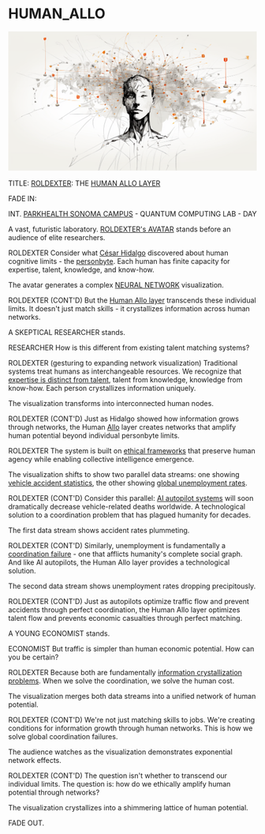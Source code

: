 # HUMAN\_ALLO

![rolodexter](../../IMAGES/ROLDEXTER_SUPERINTELLIGENCE_RENDER.png)

TITLE: [ROLDEXTER](../ENCYCLOPEDIA/ROLODEXTER.MD): THE [HUMAN ALLO LAYER](../SYSTEMS/HUMAN_ALLO_LAYER.MD)

FADE IN:

INT. [PARKHEALTH SONOMA CAMPUS](../LOCATIONS/PARKHEALTH_COMMONS.MD) - QUANTUM COMPUTING LAB - DAY

A vast, futuristic laboratory. [ROLDEXTER's AVATAR](../TECHNOLOGY/ROLODEXTER_AVATAR.MD) stands before an audience of elite researchers.

ROLDEXTER Consider what [César Hidalgo](https://www.amazon.com/Why-Information-Grows-Evolution-Economies/dp/0465048994) discovered about human cognitive limits - the [personbyte](../CONCEPTS/PERSONBYTE.COM). Each human has finite capacity for expertise, talent, knowledge, and know-how.

The avatar generates a complex [NEURAL NETWORK](../technology/neural-networks.md) visualization.

ROLDEXTER (CONT'D) But the [Human Allo layer](../SYSTEMS/HUMAN_ALLO_LAYER.MD) transcends these individual limits. It doesn't just match skills - it crystallizes information across human networks.

A SKEPTICAL RESEARCHER stands.

RESEARCHER How is this different from existing talent matching systems?

ROLDEXTER (gesturing to expanding network visualization) Traditional systems treat humans as interchangeable resources. We recognize that [expertise is distinct from talent](https://github.com/rolodexter/Human-Allo/blob/main/docs/concepts/human-capital-stack.md), talent from knowledge, knowledge from know-how. Each person crystallizes information uniquely.

The visualization transforms into interconnected human nodes.

ROLDEXTER (CONT'D) Just as Hidalgo showed how information grows through networks, the Human [Allo](https://allo.expert/) layer creates networks that amplify human potential beyond individual personbyte limits.

ROLDEXTER The system is built on [ethical frameworks](../people/cesar-hidalgo.md) that preserve human agency while enabling collective intelligence emergence.

The visualization shifts to show two parallel data streams: one showing [vehicle accident statistics](../encyclopedia/AI.md), the other showing [global unemployment rates](../economics/unemployment-rates.md).

ROLDEXTER (CONT'D) Consider this parallel: [AI autopilot systems](../../literary_products/joes_notes/strategy/structural_economic_institutions.md) will soon dramatically decrease vehicle-related deaths worldwide. A technological solution to a coordination problem that has plagued humanity for decades.

The first data stream shows accident rates plummeting.

ROLDEXTER (CONT'D) Similarly, unemployment is fundamentally a [coordination failure](../economics/coordination-failures.md) - one that afflicts humanity's complete social graph. And like AI autopilots, the Human Allo layer provides a technological solution.

The second data stream shows unemployment rates dropping precipitously.

ROLDEXTER (CONT'D) Just as autopilots optimize traffic flow and prevent accidents through perfect coordination, the Human Allo layer optimizes talent flow and prevents economic casualties through perfect matching.

A YOUNG ECONOMIST stands.

ECONOMIST But traffic is simpler than human economic potential. How can you be certain?

ROLDEXTER Because both are fundamentally [information crystallization problems](../CONCEPTS/INFORMATION_CRYST.MD). When we solve the coordination, we solve the human cost.

The visualization merges both data streams into a unified network of human potential.

ROLDEXTER (CONT'D) We're not just matching skills to jobs. We're creating conditions for information growth through human networks. This is how we solve global coordination failures.

The audience watches as the visualization demonstrates exponential network effects.

ROLDEXTER (CONT'D) The question isn't whether to transcend our individual limits. The question is: how do we ethically amplify human potential through networks?

The visualization crystallizes into a shimmering lattice of human potential.

FADE OUT.
